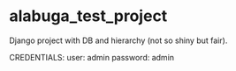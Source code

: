 # alabuga_test_project
Django project with DB and hierarchy (not so shiny but fair).

CREDENTIALS:
user: admin
password: admin
